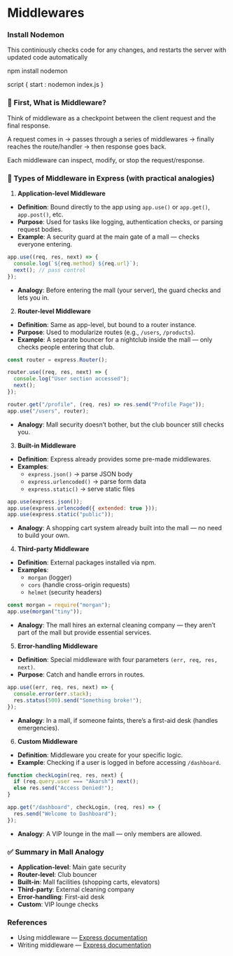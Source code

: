 # Middlewares

### Install Nodemon
This continiously checks code for any changes, and restarts the server with updated code automatically

npm install nodemon

script { start : nodemon index.js }

### 🛑 First, What is Middleware?

Think of middleware as a checkpoint between the client request and the final response.

A request comes in → passes through a series of middlewares → finally reaches the route/handler → then response goes back.

Each middleware can inspect, modify, or stop the request/response.

### 🧩 Types of Middleware in Express (with practical analogies)

1. **Application-level Middleware**

- **Definition**: Bound directly to the app using `app.use()` or `app.get()`, `app.post()`, etc.
- **Purpose**: Used for tasks like logging, authentication checks, or parsing request bodies.
- **Example**: A security guard at the main gate of a mall — checks everyone entering.

```js
app.use((req, res, next) => {
  console.log(`${req.method} ${req.url}`);
  next(); // pass control
});
```

- **Analogy**: Before entering the mall (your server), the guard checks and lets you in.

2. **Router-level Middleware**

- **Definition**: Same as app-level, but bound to a router instance.
- **Purpose**: Used to modularize routes (e.g., `/users`, `/products`).
- **Example**: A separate bouncer for a nightclub inside the mall — only checks people entering that club.

```js
const router = express.Router();

router.use((req, res, next) => {
  console.log("User section accessed");
  next();
});

router.get("/profile", (req, res) => res.send("Profile Page"));
app.use("/users", router);
```

- **Analogy**: Mall security doesn’t bother, but the club bouncer still checks you.

3. **Built-in Middleware**

- **Definition**: Express already provides some pre-made middlewares.
- **Examples**:
  - `express.json()` → parse JSON body
  - `express.urlencoded()` → parse form data
  - `express.static()` → serve static files

```js
app.use(express.json());
app.use(express.urlencoded({ extended: true }));
app.use(express.static("public"));
```

- **Analogy**: A shopping cart system already built into the mall — no need to build your own.

4. **Third-party Middleware**

- **Definition**: External packages installed via npm.
- **Examples**:
  - `morgan` (logger)
  - `cors` (handle cross-origin requests)
  - `helmet` (security headers)

```js
const morgan = require("morgan");
app.use(morgan("tiny"));
```

- **Analogy**: The mall hires an external cleaning company — they aren’t part of the mall but provide essential services.

5. **Error-handling Middleware**

- **Definition**: Special middleware with four parameters `(err, req, res, next)`.
- **Purpose**: Catch and handle errors in routes.

```js
app.use((err, req, res, next) => {
  console.error(err.stack);
  res.status(500).send("Something broke!");
});
```

- **Analogy**: In a mall, if someone faints, there’s a first-aid desk (handles emergencies).

6. **Custom Middleware**

- **Definition**: Middleware you create for your specific logic.
- **Example**: Checking if a user is logged in before accessing `/dashboard`.

```js
function checkLogin(req, res, next) {
  if (req.query.user === "Akarsh") next();
  else res.send("Access Denied!");
}

app.get("/dashboard", checkLogin, (req, res) => {
  res.send("Welcome to Dashboard");
});
```

- **Analogy**: A VIP lounge in the mall — only members are allowed.

### ✅ Summary in Mall Analogy

- **Application-level**: Main gate security
- **Router-level**: Club bouncer
- **Built-in**: Mall facilities (shopping carts, elevators)
- **Third-party**: External cleaning company
- **Error-handling**: First-aid desk
- **Custom**: VIP lounge checks

### References

- Using middleware — [Express documentation](https://expressjs.com/en/guide/using-middleware.html)
- Writing middleware — [Express documentation](https://expressjs.com/en/guide/writing-middleware.html)
